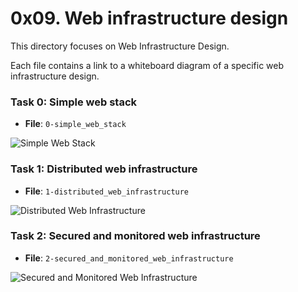 # 0x09. Web infrastructure design

This directory focuses on Web Infrastructure Design.

Each file contains a link to a whiteboard diagram of a specific web infrastructure design.

### Task 0: Simple web stack

- **File**: `0-simple_web_stack`

![Simple Web Stack](https://photos.app.goo.gl/Ucz2z5dKpLbJqZkC9)

### Task 1: Distributed web infrastructure

- **File**: `1-distributed_web_infrastructure`

![Distributed Web Infrastructure](https://photos.app.goo.gl/FFCN9mXs38vq9FJXA)

### Task 2: Secured and monitored web infrastructure

- **File**: `2-secured_and_monitored_web_infrastructure`

![Secured and Monitored Web Infrastructure](https://photos.app.goo.gl/H1Dx7ih9LNisckzy7)
